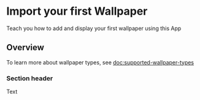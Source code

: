 # Import your first Wallpaper

Teach you how to add and display your first wallpaper using this App

## Overview

To learn more about wallpaper types, see <doc:supported-wallpaper-types>

### Section header

<!--@START_MENU_TOKEN@-->Text<!--@END_MENU_TOKEN@-->

